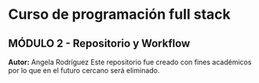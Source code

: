 # Curso de programación full stack 
## MÓDULO 2 - Repositorio y Workflow
**Autor:** Angela Rodríguez
Este repositorio fue creado con fines académicos por lo que en el futuro cercano será eliminado.

